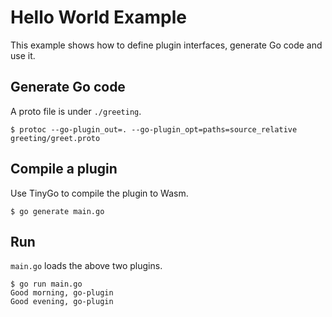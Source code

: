 # Hello World Example
This example shows how to define plugin interfaces, generate Go code and use it.

## Generate Go code
A proto file is under `./greeting`.

```shell
$ protoc --go-plugin_out=. --go-plugin_opt=paths=source_relative greeting/greet.proto 
```

## Compile a plugin
Use TinyGo to compile the plugin to Wasm.

```shell
$ go generate main.go
```

## Run
`main.go` loads the above two plugins.

```shell
$ go run main.go
Good morning, go-plugin
Good evening, go-plugin
```